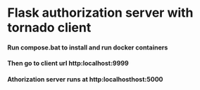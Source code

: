 # Flask authorization server with tornado client
#### Run compose.bat to install and run docker containers
#### Then go to client url http:localhost:9999
#### Athorization server runs at http:localhosthost:5000
 
